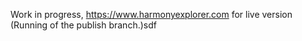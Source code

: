 Work in progress, https://www.harmonyexplorer.com for live version (Running of the publish branch.)sdf
